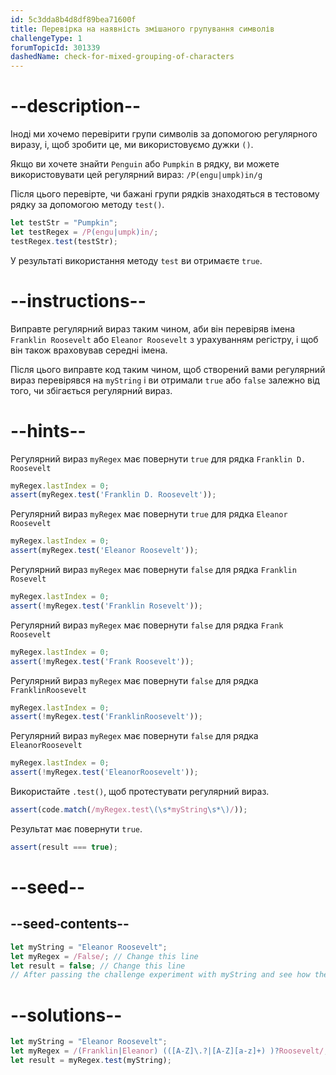 ```yaml
---
id: 5c3dda8b4d8df89bea71600f
title: Перевірка на наявність змішаного групування символів
challengeType: 1
forumTopicId: 301339
dashedName: check-for-mixed-grouping-of-characters
---
```


# --description--

Іноді ми хочемо перевірити групи символів за допомогою регулярного виразу, і, щоб зробити це, ми використовуємо дужки `()`.

Якщо ви хочете знайти `Penguin` або `Pumpkin` в рядку, ви можете використовувати цей регулярний вираз: `/P(engu|umpk)in/g`

Після цього перевірте, чи бажані групи рядків знаходяться в тестовому рядку за допомогою методу `test()`.

```js
let testStr = "Pumpkin";
let testRegex = /P(engu|umpk)in/;
testRegex.test(testStr);
```

У результаті використання методу `test` ви отримаєте `true`.

# --instructions--

Виправте регулярний вираз таким чином, аби він перевіряв імена `Franklin Roosevelt` або `Eleanor Roosevelt` з урахуванням регістру, і щоб він також враховував середні імена.

Після цього виправте код таким чином, щоб створений вами регулярний вираз перевірявся на `myString` і ви отримали `true` або `false` залежно від того, чи збігається регулярний вираз.

# --hints--

Регулярний вираз `myRegex` має повернути `true` для рядка `Franklin D. Roosevelt`

```js
myRegex.lastIndex = 0;
assert(myRegex.test('Franklin D. Roosevelt'));
```

Регулярний вираз `myRegex` має повернути `true` для рядка `Eleanor Roosevelt`

```js
myRegex.lastIndex = 0;
assert(myRegex.test('Eleanor Roosevelt'));
```

Регулярний вираз `myRegex` має повернути `false` для рядка `Franklin Rosevelt`

```js
myRegex.lastIndex = 0;
assert(!myRegex.test('Franklin Rosevelt'));
```

Регулярний вираз `myRegex` має повернути `false` для рядка `Frank Roosevelt`

```js
myRegex.lastIndex = 0;
assert(!myRegex.test('Frank Roosevelt'));
```

Регулярний вираз `myRegex` має повернути `false` для рядка `FranklinRoosevelt`

```js
myRegex.lastIndex = 0;
assert(!myRegex.test('FranklinRoosevelt'));
```

Регулярний вираз `myRegex` має повернути `false` для рядка `EleanorRoosevelt`

```js
myRegex.lastIndex = 0;
assert(!myRegex.test('EleanorRoosevelt'));
```

Використайте `.test()`, щоб протестувати регулярний вираз.

```js
assert(code.match(/myRegex.test\(\s*myString\s*\)/));
```

Результат має повернути `true`.

```js
assert(result === true);
```

# --seed--

## --seed-contents--

```js
let myString = "Eleanor Roosevelt";
let myRegex = /False/; // Change this line
let result = false; // Change this line
// After passing the challenge experiment with myString and see how the grouping works
```

# --solutions--

```js
let myString = "Eleanor Roosevelt";
let myRegex = /(Franklin|Eleanor) (([A-Z]\.?|[A-Z][a-z]+) )?Roosevelt/;
let result = myRegex.test(myString);
```
